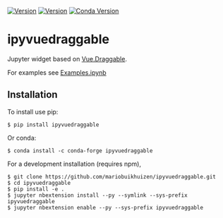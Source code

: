[![Version](https://img.shields.io/npm/v/jupyter-vuedraggable.svg)](https://www.npmjs.com/package/jupyter-vuedraggable)
[![Version](https://img.shields.io/pypi/v/ipyvuedraggable.svg)](https://pypi.python.org/mariobuikhuizen/ipyvuedraggable)
[![Conda Version](https://img.shields.io/conda/vn/conda-forge/ipyvuedraggable.svg)](https://anaconda.org/conda-forge/ipyvuedraggable)

# ipyvuedraggable

Jupyter widget based on [Vue.Draggable](https://github.com/SortableJS/Vue.Draggable).

For examples see [Examples.ipynb](Examples.ipynb)

Installation
------------

To install use pip:

    $ pip install ipyvuedraggable

Or conda:

    $ conda install -c conda-forge ipyvuedraggable

For a development installation (requires npm),

    $ git clone https://github.com/mariobuikhuizen/ipyvuedraggable.git
    $ cd ipyvuedraggable
    $ pip install -e .
    $ jupyter nbextension install --py --symlink --sys-prefix ipyvuedraggable
    $ jupyter nbextension enable --py --sys-prefix ipyvuedraggable